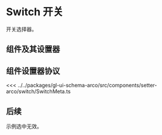 <script setup>
// import Example from '../../.vitepress/components/setter/switch/Example.vue';
// import {SwitchMeta as componentMeta} from "@geelato/gl-ui-schema-arco";

</script>


# Switch 开关
开关选择器。

## 组件及其设置器

<Example /> 

## 组件设置器协议

[//]: # (<ComponentBuilderExample :componentMeta="componentMeta"/>)
<<< ../../packages/gl-ui-schema-arco/src/components/setter-arco/switch/SwitchMeta.ts

## 后续
示例选中无效。

